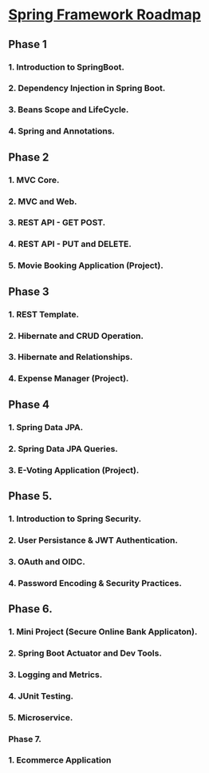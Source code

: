# [Spring Framework Roadmap](https://youtube.com/@yashendraiitk)
## Phase 1
### 1. Introduction to SpringBoot.
### 2. Dependency Injection in Spring Boot.
### 3. Beans Scope and LifeCycle.
### 4. Spring and Annotations.

## Phase 2
### 1. MVC Core.
### 2. MVC and Web.
### 3. REST API - GET POST.
### 4. REST API - PUT and DELETE.
### 5. Movie Booking Application (Project).

## Phase 3
### 1. REST Template.
### 2. Hibernate and CRUD Operation.
### 3. Hibernate and Relationships.
### 4. Expense Manager (Project).

## Phase 4
### 1. Spring Data JPA.
### 2. Spring Data JPA Queries.
### 3. E-Voting Application (Project).

## Phase 5.
### 1. Introduction to Spring Security.
### 2. User Persistance & JWT Authentication.
### 3. OAuth and OIDC.
### 4. Password Encoding & Security Practices.

## Phase 6.
### 1. Mini Project (Secure Online Bank Applicaton).
### 2. Spring Boot Actuator and Dev Tools.
### 3. Logging and Metrics.
### 4. JUnit Testing.
### 5. Microservice.

### Phase 7.
### 1. Ecommerce Application


